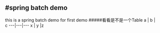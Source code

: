 #spring batch demo
---
this is a spring batch demo for first demo
#####看看是不是一个Table
a | b | c
---|---|---
x | y |z